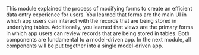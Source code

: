 This module explained the process of modifying forms to create an efficient data entry experience for users. You learned that forms are the main UI in which app users can interact with the records that are being stored in underlying tables. Additionally, you learned that views are the primary forms in which app users can review records that are being stored in tables. Both components are fundamental to a model-driven app. In the next module, all components will be put together into a single model-driven app.
